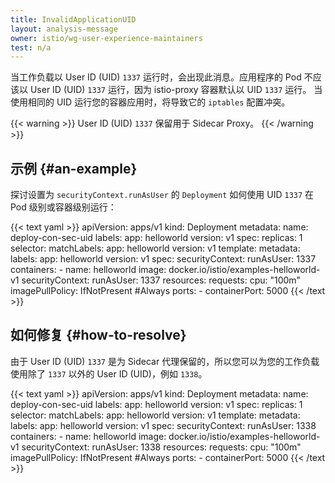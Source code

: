 ```yaml
---
title: InvalidApplicationUID
layout: analysis-message
owner: istio/wg-user-experience-maintainers
test: n/a
---
```


当工作负载以 User ID (UID) `1337` 运行时，会出现此消息。应用程序的 Pod 不应该以
User ID (UID) `1337` 运行，因为 istio-proxy 容器默认以 UID `1337` 运行。
当使用相同的 UID 运行您的容器应用时，将导致它的 `iptables` 配置冲突。

{{< warning >}}
User ID (UID) `1337` 保留用于 Sidecar Proxy。
{{< /warning >}}

## 示例 {#an-example}

探讨设置为 `securityContext.runAsUser` 的 `Deployment` 如何使用 UID `1337`
在 Pod 级别或容器级别运行：

{{< text yaml >}}
apiVersion: apps/v1
kind: Deployment
metadata:
  name: deploy-con-sec-uid
  labels:
    app: helloworld
    version: v1
spec:
  replicas: 1
  selector:
    matchLabels:
      app: helloworld
      version: v1
  template:
    metadata:
      labels:
        app: helloworld
        version: v1
    spec:
      securityContext:
        runAsUser: 1337
      containers:
      - name: helloworld
        image: docker.io/istio/examples-helloworld-v1
        securityContext:
          runAsUser: 1337
        resources:
          requests:
            cpu: "100m"
        imagePullPolicy: IfNotPresent #Always
        ports:
        - containerPort: 5000
{{< /text >}}

## 如何修复 {#how-to-resolve}

由于 User ID (UID) `1337` 是为 Sidecar 代理保留的，所以您可以为您的工作负载使用除了
`1337` 以外的 User ID (UID)，例如 `1338`。

{{< text yaml >}}
apiVersion: apps/v1
kind: Deployment
metadata:
  name: deploy-con-sec-uid
  labels:
    app: helloworld
    version: v1
spec:
  replicas: 1
  selector:
    matchLabels:
      app: helloworld
      version: v1
  template:
    metadata:
      labels:
        app: helloworld
        version: v1
    spec:
      securityContext:
        runAsUser: 1338
      containers:
      - name: helloworld
        image: docker.io/istio/examples-helloworld-v1
        securityContext:
          runAsUser: 1338
        resources:
          requests:
            cpu: "100m"
        imagePullPolicy: IfNotPresent #Always
        ports:
        - containerPort: 5000
{{< /text >}}
